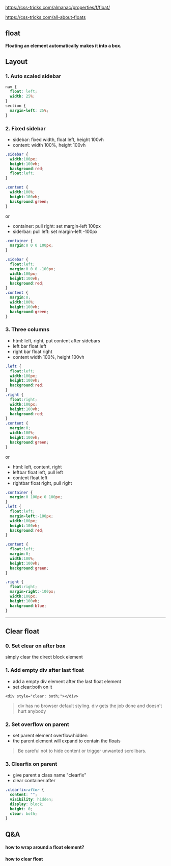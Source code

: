 https://css-tricks.com/almanac/properties/f/float/

https://css-tricks.com/all-about-floats

## float

**Floating an element automatically makes it into a box.**


## Layout

### 1. Auto scaled sidebar

```css
nav {
  float: left;
  width: 25%;
}
section {
  margin-left: 25%;
}
```


### 2. Fixed sidebar

- sidebar: fixed width, float left, height 100vh
- content: width 100%, height 100vh

```css
.sidebar {
  width:100px;
  height:100vh;
  background:red;
  float:left;
}

.content {
  width:100%;
  height:100vh;
  background:green;
}
```
or

- container: pull right: set margin-left 100px
- siderbar: pull left: set margin-left -100px

```css
.container {
  margin:0 0 0 100px;
}

.sidebar {
  float:left;
  margin:0 0 0 -100px;
  width:100px;
  height:100vh;
  background:red;
}
.content {
  margin:0;
  width:100%;
  height:100vh;
  background:green;
}
```

### 3. Three columns

- html: left, right, put content after sidebars
- left bar float left
- right bar float right
- content width 100%, height 100vh

```css
.left {
  float:left;
  width:100px;
  height:100vh;
  background:red;
}
.right {
  float:right;
  width:100px;
  height:100vh;
  background:red;
}
.content {
  margin:0;
  width:100%;
  height:100vh;
  background:green;
}
```

or

- html: left, content, right
- leftbar float left, pull left
- content float left
- rightbar float right, pull right

```css
.container {
  margin:0 100px 0 100px;
}
.left {
  float:left;
  margin-left:-100px;
  width:100px;
  height:100vh;
  background:red;
}

.content {
  float:left;
  margin:0;
  width:100%;
  height:100vh;
  background:green;
}

.right {
  float:right;
  margin-right:-100px;
  width:100px;
  height:100vh;
  background:blue;
}
```

----

## Clear float

### 0. Set clear on after box

simply clear the direct block element

### 1. Add empty div after last float
- add a empty div element after the last float element
- set clear:both on it

`<div style="clear: both;"></div>`

> div has no browser default styling. div gets the job done and doesn't hurt anybody

### 2. Set overflow on parent

- set parent element overflow:hidden
- the parent element will expand to contain the floats

> Be careful not to hide content or trigger unwanted scrollbars.

### 3. Clearfix on parent
- give parent a class name "clearfix"
- clear container:after 

```css
.clearfix:after { 
  content: "";
  visibility: hidden;
  display: block;
  height: 0;
  clear: both;
}
```

## Q&A

#### how to wrap around a float element?


#### how to clear float




